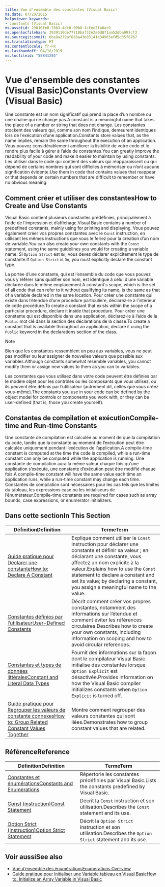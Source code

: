 ```yaml
---
title: Vue d'ensemble des constantes (Visual Basic)
ms.date: 07/20/2015
helpviewer_keywords:
- constants [Visual Basic]
ms.assetid: 29016fe8-78b3-4dc8-90b8-1cfec2fa8ac9
ms.openlocfilehash: 2939110de77718baf32e2a0d8f1aa52dba997cf3
ms.sourcegitcommit: 0be8a279af6d8a43e03141e349d3efd5d35f8767
ms.translationtype: MT
ms.contentlocale: fr-FR
ms.lasthandoff: 04/18/2019
ms.locfileid: "58841285"
---
```

# <a name="constants-overview-visual-basic"></a><span data-ttu-id="b3e2d-102">Vue d'ensemble des constantes (Visual Basic)</span><span class="sxs-lookup"><span data-stu-id="b3e2d-102">Constants Overview (Visual Basic)</span></span>
<span data-ttu-id="b3e2d-103">Une constante est un nom significatif qui prend la place d’un nombre ou une chaîne qui ne change pas.</span><span class="sxs-lookup"><span data-stu-id="b3e2d-103">A constant is a meaningful name that takes the place of a number or string that does not change.</span></span> <span data-ttu-id="b3e2d-104">Les constantes stockent des valeurs qui, comme son nom l’indique, demeurent identiques lors de l’exécution d’une application.</span><span class="sxs-lookup"><span data-stu-id="b3e2d-104">Constants store values that, as the name implies, remain the same throughout the execution of an application.</span></span> <span data-ttu-id="b3e2d-105">Vous pouvez considérablement améliorer la lisibilité de votre code et le rendre plus facile à gérer à l’aide de constantes.</span><span class="sxs-lookup"><span data-stu-id="b3e2d-105">You can greatly improve the readability of your code and make it easier to maintain by using constants.</span></span> <span data-ttu-id="b3e2d-106">Les utiliser dans le code qui contient des valeurs qui réapparaissent ou qui dépend de certains nombres qui sont difficiles à mémoriser ou n’ont aucune signification évidente.</span><span class="sxs-lookup"><span data-stu-id="b3e2d-106">Use them in code that contains values that reappear or that depends on certain numbers that are difficult to remember or have no obvious meaning.</span></span>  
  
## <a name="how-to-create-and-use-constants"></a><span data-ttu-id="b3e2d-107">Comment créer et utiliser des constantes</span><span class="sxs-lookup"><span data-stu-id="b3e2d-107">How to Create and Use Constants</span></span>  
 <span data-ttu-id="b3e2d-108">Visual Basic contient plusieurs constantes prédéfinies, principalement à l’aide de l’impression et d’affichage.</span><span class="sxs-lookup"><span data-stu-id="b3e2d-108">Visual Basic contains a number of predefined constants, mainly using for printing and displaying.</span></span> <span data-ttu-id="b3e2d-109">Vous pouvez également créer vos propres constantes avec le `Const` instruction, en utilisant les mêmes instructions que vous le feriez pour la création d’un nom de variable.</span><span class="sxs-lookup"><span data-stu-id="b3e2d-109">You can also create your own constants with the `Const` statement, using the same guidelines you would for creating a variable name.</span></span> <span data-ttu-id="b3e2d-110">Si `Option Strict` est `On`, vous devez déclarer explicitement le type de constante.</span><span class="sxs-lookup"><span data-stu-id="b3e2d-110">If `Option Strict` is `On`, you must explicitly declare the constant type.</span></span>  
  
 <span data-ttu-id="b3e2d-111">La portée d’une constante, qui est l’ensemble du code que vous pouvez vous y référer sans qualifier son nom, est identique à celui d’une variable déclarée dans le même emplacement.</span><span class="sxs-lookup"><span data-stu-id="b3e2d-111">A constant's scope, which is the set of all code that can refer to it without qualifying its name, is the same as that of a variable declared in the same location.</span></span> <span data-ttu-id="b3e2d-112">Pour créer une constante qui existe dans l’étendue d’une procédure particulière, déclarez-le à l’intérieur de cette procédure.</span><span class="sxs-lookup"><span data-stu-id="b3e2d-112">To create a constant that exists within the scope of a particular procedure, declare it inside that procedure.</span></span> <span data-ttu-id="b3e2d-113">Pour créer une constante qui est disponible dans une application, déclarez-le à l’aide de la `Public` mot clé dans la section des déclarations de la classe.</span><span class="sxs-lookup"><span data-stu-id="b3e2d-113">To create a constant that is available throughout an application, declare it using the `Public` keyword in the declarations section of the class.</span></span>  
  
> [!NOTE]
>  <span data-ttu-id="b3e2d-114">Bien que les constantes ressemblent un peu aux variables, vous ne peut pas modifier ou leur assigner de nouvelles valeurs que possible aux variables.</span><span class="sxs-lookup"><span data-stu-id="b3e2d-114">Although constants somewhat resemble variables, you cannot modify them or assign new values to them as you can to variables.</span></span>  
  
 <span data-ttu-id="b3e2d-115">Les constantes que vous utilisez dans votre code peuvent être définies par le modèle objet pour les contrôles ou les composants que vous utilisez, ou ils peuvent être définis par l’utilisateur (autrement dit, celles que vous créez vous-même).</span><span class="sxs-lookup"><span data-stu-id="b3e2d-115">The constants you use in your code can be defined by the object model for controls or components you work with, or they can be user-defined (that is, those you create yourself).</span></span>  
  
## <a name="compile-time-and-run-time-constants"></a><span data-ttu-id="b3e2d-116">Constantes de compilation et exécution</span><span class="sxs-lookup"><span data-stu-id="b3e2d-116">Compile-time and Run-time Constants</span></span>  
 <span data-ttu-id="b3e2d-117">Une constante de compilation est calculée au moment de que la compilation du code, tandis que la constante au moment de l’exécution peut être calculée uniquement pendant l’exécution de l’application.</span><span class="sxs-lookup"><span data-stu-id="b3e2d-117">A compile-time constant is computed at the time the code is compiled, while a run-time constant can only be computed while the application is running.</span></span> <span data-ttu-id="b3e2d-118">Une constante de compilation aura la même valeur chaque fois qu'une application s’exécute, une constante d’exécution peut être modifié chaque fois.</span><span class="sxs-lookup"><span data-stu-id="b3e2d-118">A compile-time constant will have the same value each time an application runs, while a run-time constant may change each time.</span></span> <span data-ttu-id="b3e2d-119">Constantes de compilation sont nécessaires pour les cas tels que les limites du tableau, les expressions case ou les initialiseurs de l’énumérateur.</span><span class="sxs-lookup"><span data-stu-id="b3e2d-119">Compile-time constants are required for cases such as array bounds, case expressions, or enumerator initializers.</span></span>  
  
## <a name="in-this-section"></a><span data-ttu-id="b3e2d-120">Dans cette section</span><span class="sxs-lookup"><span data-stu-id="b3e2d-120">In This Section</span></span>  
  
|<span data-ttu-id="b3e2d-121">Définition</span><span class="sxs-lookup"><span data-stu-id="b3e2d-121">Definition</span></span>|<span data-ttu-id="b3e2d-122">Terme</span><span class="sxs-lookup"><span data-stu-id="b3e2d-122">Term</span></span>|  
|---|---|  
|[<span data-ttu-id="b3e2d-123">Guide pratique pour Déclarer une constante</span><span class="sxs-lookup"><span data-stu-id="b3e2d-123">How to: Declare A Constant</span></span>](../../../../visual-basic/programming-guide/language-features/constants-enums/how-to-declare-a-constant.md)|<span data-ttu-id="b3e2d-124">Explique comment utiliser le `Const` instruction pour déclarer une constante et définir sa valeur ; en déclarant une constante, vous affectez un nom explicite à la valeur.</span><span class="sxs-lookup"><span data-stu-id="b3e2d-124">Explains how to use the `Const` statement to declare a constant and set its value; by declaring a constant, you assign a meaningful name to the value.</span></span>|  
|[<span data-ttu-id="b3e2d-125">Constantes définies par l’utilisateur</span><span class="sxs-lookup"><span data-stu-id="b3e2d-125">User-Defined Constants</span></span>](../../../../visual-basic/programming-guide/language-features/constants-enums/user-defined-constants.md)|<span data-ttu-id="b3e2d-126">Décrit comment créer vos propres constantes, notamment des informations sur l’étendue et comment éviter les références circulaires.</span><span class="sxs-lookup"><span data-stu-id="b3e2d-126">Describes how to create your own constants, including information on scoping and how to avoid circular references.</span></span>|  
|[<span data-ttu-id="b3e2d-127">Constantes et types de données littérales</span><span class="sxs-lookup"><span data-stu-id="b3e2d-127">Constant and Literal Data Types</span></span>](../../../../visual-basic/programming-guide/language-features/constants-enums/constant-and-literal-data-types.md)|<span data-ttu-id="b3e2d-128">Fournit des informations sur la façon dont le compilateur Visual Basic initialise des constantes lorsque `Option Explicit` est désactivée.</span><span class="sxs-lookup"><span data-stu-id="b3e2d-128">Provides information on how the Visual Basic compiler initializes constants when `Option Explicit` is turned off.</span></span>|  
|[<span data-ttu-id="b3e2d-129">Guide pratique pour Regrouper les valeurs de constante connexes</span><span class="sxs-lookup"><span data-stu-id="b3e2d-129">How to: Group Related Constant Values Together</span></span>](../../../../visual-basic/programming-guide/language-features/constants-enums/how-to-group-related-constant-values-together.md)|<span data-ttu-id="b3e2d-130">Montre comment regrouper des valeurs constantes qui sont liées.</span><span class="sxs-lookup"><span data-stu-id="b3e2d-130">Demonstrates how to group constant values that are related.</span></span>|  
  
## <a name="reference"></a><span data-ttu-id="b3e2d-131">Référence</span><span class="sxs-lookup"><span data-stu-id="b3e2d-131">Reference</span></span>  
  
|<span data-ttu-id="b3e2d-132">Définition</span><span class="sxs-lookup"><span data-stu-id="b3e2d-132">Definition</span></span>|<span data-ttu-id="b3e2d-133">Terme</span><span class="sxs-lookup"><span data-stu-id="b3e2d-133">Term</span></span>|  
|---|---|  
|[<span data-ttu-id="b3e2d-134">Constantes et énumérations</span><span class="sxs-lookup"><span data-stu-id="b3e2d-134">Constants and Enumerations</span></span>](../../../../visual-basic/language-reference/constants-and-enumerations.md)|<span data-ttu-id="b3e2d-135">Répertorie les constantes prédéfinies par Visual Basic.</span><span class="sxs-lookup"><span data-stu-id="b3e2d-135">Lists the constants predefined by Visual Basic.</span></span>|  
|[<span data-ttu-id="b3e2d-136">Const (instruction)</span><span class="sxs-lookup"><span data-stu-id="b3e2d-136">Const Statement</span></span>](../../../../visual-basic/language-reference/statements/const-statement.md)|<span data-ttu-id="b3e2d-137">Décrit la `Const` instruction et son utilisation.</span><span class="sxs-lookup"><span data-stu-id="b3e2d-137">Describes the `Const` statement and its use.</span></span>|  
|[<span data-ttu-id="b3e2d-138">Option Strict (instruction)</span><span class="sxs-lookup"><span data-stu-id="b3e2d-138">Option Strict Statement</span></span>](../../../../visual-basic/language-reference/statements/option-strict-statement.md)|<span data-ttu-id="b3e2d-139">Décrit la `Option Strict` instruction et son utilisation.</span><span class="sxs-lookup"><span data-stu-id="b3e2d-139">Describes the `Option Strict` statement and its use.</span></span>|  
  
## <a name="see-also"></a><span data-ttu-id="b3e2d-140">Voir aussi</span><span class="sxs-lookup"><span data-stu-id="b3e2d-140">See also</span></span>

- [<span data-ttu-id="b3e2d-141">Vue d’ensemble des énumérations</span><span class="sxs-lookup"><span data-stu-id="b3e2d-141">Enumerations Overview</span></span>](../../../../visual-basic/programming-guide/language-features/constants-enums/enumerations-overview.md)
- [<span data-ttu-id="b3e2d-142">Guide pratique pour Initialiser une Variable tableau en Visual Basic</span><span class="sxs-lookup"><span data-stu-id="b3e2d-142">How to: Initialize an Array Variable in Visual Basic</span></span>](../../../../visual-basic/programming-guide/language-features/arrays/how-to-initialize-an-array-variable.md)
